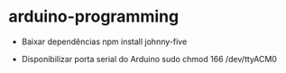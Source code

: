 # arduino-programming

- Baixar dependências
npm install johnny-five

- Disponibilizar porta serial do Arduino
sudo chmod 166 /dev/ttyACM0
